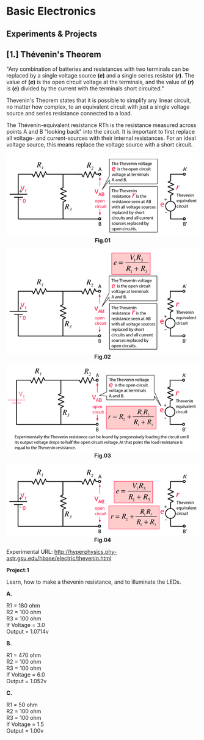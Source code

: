 # Basic Electronics

## Experiments & Projects

## [1.] Thévenin's Theorem
"Any combination of batteries and resistances with two terminals can be replaced by a single voltage source <b>(<i>e</i>)</b> and a single series resistor <b>(<i>r</i>)</b>. The value of <b>(<i>e</i>)</b> is the open circuit voltage at the terminals, and the value of <b>(<i>r</i>)</b> is <b>(<i>e</i>)</b> divided by the current with the terminals short circuited."

Thevenin's Theorem states that it is possible to simplify any linear circuit, no matter how complex, to an equivalent circuit with just a single voltage source and series resistance connected to a load.

The Thévenin-equivalent resistance RTh is the resistance measured across points A and B "looking back" into the circuit. It is important to first replace all voltage- and current-sources with their internal resistances. For an ideal voltage source, this means replace the voltage source with a short circuit.

<p align="center"><img src="thevenin.01.png" align="center" alt="theorem"/></br><b>Fig.01</b></p>

<p align="center"><img src="thevenin.02.png" align="center" alt="theorem"/></br><b>Fig.02</b></p>

<p align="center"><img src="thevenin.03.png" align="center" alt="theorem"/></br><b>Fig.03</b></p>

<p align="center"><img src="thevenin.04.png" align="center" alt="theorem"/></br><b>Fig.04</b></p>

Experimental URL: http://hyperphysics.phy-astr.gsu.edu/hbase/electric/thevenin.html

<b>Project:1</b>

Learn, how to make a thevenin resistance, and to illuminate the LEDs.

<b>A.</b>

R1 = 180 ohm</br>
R2 = 100 ohm</br>
R3 = 100 ohm</br>
If Voltage = 3.0</br>
Output = 1.0714v

<b>B.</b>

R1 = 470 ohm</br>
R2 = 100 ohm</br>
R3 = 100 ohm</br>
If Voltage = 6.0</br>
Output = 1.052v

<b>C.</b>

R1 = 50 ohm</br>
R2 = 100 ohm</br>
R3 = 100 ohm</br>
If Voltage = 1.5</br>
Output = 1.00v

